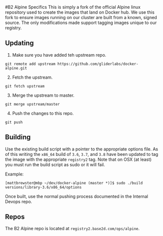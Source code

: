 #B2 Alpine Specifics
This is simply a fork of the official Alpine linux repository used to create the images that land on Docker hub. We use this fork to ensure images running on our cluster are built from a known, signed source. The only modifications made support tagging images unique to our registry.

## Updating
1. Make sure you have added teh upstream repo.
```
git remote add upstream https://github.com/gliderlabs/docker-alpine.git
```
2. Fetch the upstream.
```
git fetch upstream
```
3. Merge the upstream to master.
```
git merge upstream/master
```
4. Push the changes to this repo.
```
git push
```

## Building
Use the existing build script with a pointer to the appropriate options file. As of this writing the `x86_64` build of `3.6`, `3.7`, and `3.8` have been updated to tag the image with the appropriate `registry2` tag. Note that on OSX (at least) you must run the build script as sudo or it will fail.

Example:
```
[mattbrewster@mbp ~/dev/docker-alpine (master *)]$ sudo ./build versions/library-3.6/x86_64/options 
```

Once built, use the normal pushing process documented in the Internal Devops repo.

## Repos
The B2 Alpine repo is located at `registry2.base2d.com/ops/alpine`.